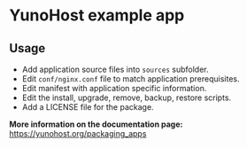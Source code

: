 # YunoHost example app #

## Usage ##
- Add application source files into `sources` subfolder.
- Edit `conf/nginx.conf` file to match application prerequisites.
- Edit manifest with application specific information.
- Edit the install, upgrade, remove, backup, restore scripts.
- Add a LICENSE file for the package.

**More information on the documentation page:**    
https://yunohost.org/packaging_apps
